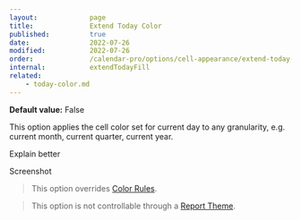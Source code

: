 ```yaml
---
layout:             page
title:              Extend Today Color
published:          true
date:               2022-07-26
modified:           2022-07-26
order:              /calendar-pro/options/cell-appearance/extend-today-color
internal:           extendTodayFill
related:
    - today-color.md
---
```

**Default value:** False

This option applies the cell color set for current day to any granularity, e.g. current month, current quarter, current year.

<todo>Explain better</todo>

<todo>Screenshot</todo>

> This option overrides [Color Rules](../../features/color-rules.md).

> This option is not controllable through a [Report Theme](../../features/themes.md).